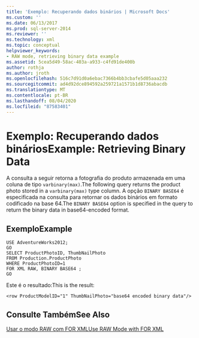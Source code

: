 ```yaml
---
title: 'Exemplo: Recuperando dados binários | Microsoft Docs'
ms.custom: ''
ms.date: 06/13/2017
ms.prod: sql-server-2014
ms.reviewer: ''
ms.technology: xml
ms.topic: conceptual
helpviewer_keywords:
- RAW mode, retrieving binary data example
ms.assetid: 5cea5d49-58ac-403a-a933-c4fd91de400b
author: rothja
ms.author: jroth
ms.openlocfilehash: 516c7d91d0a6ebac7366b4bb3cbafe5d05aaa232
ms.sourcegitcommit: ad4d92dce894592a259721a1571b1d8736abacdb
ms.translationtype: MT
ms.contentlocale: pt-BR
ms.lasthandoff: 08/04/2020
ms.locfileid: "87583401"
---
```

# <a name="example-retrieving-binary-data"></a><span data-ttu-id="8e7f3-102">Exemplo: Recuperando dados binários</span><span class="sxs-lookup"><span data-stu-id="8e7f3-102">Example: Retrieving Binary Data</span></span>
  <span data-ttu-id="8e7f3-103">A consulta a seguir retorna a fotografia do produto armazenada em uma coluna de tipo `varbinary(max)`.</span><span class="sxs-lookup"><span data-stu-id="8e7f3-103">The following query returns the product photo stored in a `varbinary(max)` type column.</span></span> <span data-ttu-id="8e7f3-104">A opção `BINARY BASE64` é especificada na consulta para retornar os dados binários em formato codificado na base 64.</span><span class="sxs-lookup"><span data-stu-id="8e7f3-104">The `BINARY BASE64` option is specified in the query to return the binary data in base64-encoded format.</span></span>  
  
## <a name="example"></a><span data-ttu-id="8e7f3-105">Exemplo</span><span class="sxs-lookup"><span data-stu-id="8e7f3-105">Example</span></span>  
  
```  
USE AdventureWorks2012;  
GO  
SELECT ProductPhotoID, ThumbNailPhoto  
FROM Production.ProductPhoto  
WHERE ProductPhotoID=1  
FOR XML RAW, BINARY BASE64 ;  
GO  
```  
  
 <span data-ttu-id="8e7f3-106">Este é o resultado:</span><span class="sxs-lookup"><span data-stu-id="8e7f3-106">This is the result:</span></span>  
  
```  
<row ProductModelID="1" ThumbNailPhoto="base64 encoded binary data"/>  
```  
  
## <a name="see-also"></a><span data-ttu-id="8e7f3-107">Consulte Também</span><span class="sxs-lookup"><span data-stu-id="8e7f3-107">See Also</span></span>  
 [<span data-ttu-id="8e7f3-108">Usar o modo RAW com FOR XML</span><span class="sxs-lookup"><span data-stu-id="8e7f3-108">Use RAW Mode with FOR XML</span></span>](use-raw-mode-with-for-xml.md)  
  
  
